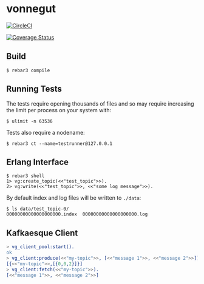 vonnegut
=====

[![CircleCI](https://circleci.com/gh/SpaceTime-IoT/vonnegut.svg?style=svg)](https://circleci.com/gh/SpaceTime-IoT/vonnegut)

[![Coverage Status](https://coveralls.io/repos/github/SpaceTime-IoT/vonnegut/badge.svg?branch=master)](https://coveralls.io/github/SpaceTime-IoT/vonnegut?branch=master)

Build
-----

```shell
$ rebar3 compile
```

Running Tests
-----

The tests require opening thousands of files and so may require increasing the limit per process on your system with:

```shell
$ ulimit -n 63536
```

Tests also require a nodename:

```shell
$ rebar3 ct --name=testrunner@127.0.0.1
```

Erlang Interface
---

```shell
$ rebar3 shell
1> vg:create_topic(<<"test_topic">>).
2> vg:write(<<"test_topic">>, <<"some log message">>).
```

By default index and log files will be written to `./data`:

```shell
$ ls data/test_topic-0/
00000000000000000000.index  00000000000000000000.log
```

Kafkaesque Client
---

```erlang
> vg_client_pool:start().
ok
> vg_client:produce(<<"my-topic">>, [<<"message 1">>, <<"message 2">>]).
[{<<"my-topic">>,[{0,0,2}]}]
> vg_client:fetch(<<"my-topic">>).
[<<"message 1">>, <<"message 2">>]
```
